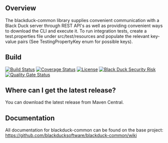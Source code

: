 ## Overview ##
The blackduck-common library supplies convenient communication with a Black Duck server through REST API's as well as providing convenient ways to download the CLI and execute it.
To run integration tests, create a test.properties file under src/test/resources and populate the relevant key-value pairs (See TestingPropertyKey enum for possible keys). 

## Build ##

[![Build Status](https://travis-ci.org/blackducksoftware/blackduck-common.svg?branch=master)](https://travis-ci.org/blackducksoftware/blackduck-common)
[![Coverage Status](https://coveralls.io/repos/github/blackducksoftware/blackduck-common/badge.svg?branch=master)](https://coveralls.io/github/blackducksoftware/blackduck-common?branch=master)
[![License](https://img.shields.io/badge/License-Apache%202.0-blue.svg)](https://opensource.org/licenses/Apache-2.0)
[![Black Duck Security Risk](https://copilot.blackducksoftware.com/github/repos/blackducksoftware/blackduck-common/branches/master/badge-risk.svg)](https://copilot.blackducksoftware.com/github/repos/blackducksoftware/blackduck-common/branches/master)
[![Quality Gate Status](https://sonarcloud.io/api/project_badges/measure?project=com.blackduck.integration%3Ablackduck-common&metric=alert_status)](https://sonarcloud.io/dashboard?id=com.blackduck.integration%3Ablackduck-common)

## Where can I get the latest release? ##
You can download the latest release from Maven Central.

## Documentation ##
All documentation for blackduck-common can be found on the base project:  https://github.com/blackducksoftware/blackduck-common/wiki

